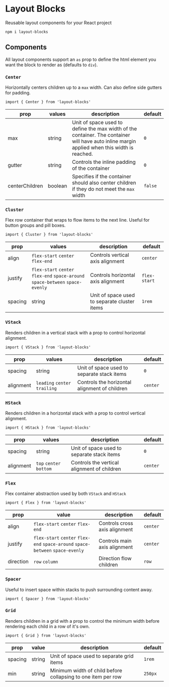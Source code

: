 # Layout Blocks

Reusable layout components for your React project

```
npm i layout-blocks
```

## Components

All layout components support an `as` prop to define the html element you want the block to render as (defaults to `div`).

### `Center`

Horizontally centers children up to a `max` width. Can also define side gutters for padding.

```
import { Center } from 'layout-blocks'
```

| prop           | values  | description                                                                                                                                 | default |
| -------------- | ------- | ------------------------------------------------------------------------------------------------------------------------------------------- | ------- |
| max            | string  | Unit of space used to define the max width of the container. The container will have auto inline margin applied when this width is reached. | `0`     |
| gutter         | string  | Controls the inline padding of the container                                                                                                | `0`     |
| centerChildren | boolean | Specifies if the container should also center children if they do not meet the `max` width                                                  | `false` |

### `Cluster`

Flex row container that wraps to flow items to the next line. Useful for button groups and pill boxes.

```
import { Cluster } from 'layout-blocks'
```

| prop    | values                                                                         | description                                  | default      |
| ------- | ------------------------------------------------------------------------------ | -------------------------------------------- | ------------ |
| align   | `flex-start` `center` `flex-end`                                               | Controls vertical axis alignment             | `center`     |
| justify | `flex-start` `center` `flex-end` `space-around` `space-between` `space-evenly` | Controls horizontal axis alignment           | `flex-start` |
| spacing | string                                                                         | Unit of space used to separate cluster items | `1rem`       |

### `VStack`

Renders children in a vertical stack with a prop to control horizontal alignment.

```
import { VStack } from 'layout-blocks'
```

| prop      | values                        | description                                   | default  |
| --------- | ----------------------------- | --------------------------------------------- | -------- |
| spacing   | string                        | Unit of space used to separate stack items    | `0`      |
| alignment | `leading` `center` `trailing` | Controls the horizontal alignment of children | `center` |

### `HStack`

Renders children in a horizontal stack with a prop to control vertical alignment.

```
import { HStack } from 'layout-blocks'
```

| prop      | values                  | description                                 | default  |
| --------- | ----------------------- | ------------------------------------------- | -------- |
| spacing   | string                  | Unit of space used to separate stack items  | `0`      |
| alignment | `top` `center` `bottom` | Controls the vertical alignment of children | `center` |

### `Flex`

Flex container abstraction used by both `VStack` and `HStack`

```
import { Flex } from 'layout-blocks'
```

| prop      | value                                                                          | description                   | default  |
| --------- | ------------------------------------------------------------------------------ | ----------------------------- | -------- |
| align     | `flex-start` `center` `flex-end`                                               | Controls cross axis alignment | `center` |
| justify   | `flex-start` `center` `flex-end` `space-around` `space-between` `space-evenly` | Controls main axis alignment  | `center` |
| direction | `row` `column`                                                                 | Direction flow children       | `row`    |

### `Spacer`

Useful to insert space within stacks to push surrounding content away.

```
import { Spacer } from 'layout-blocks'
```

### `Grid`

Renders children in a grid with a prop to control the minimum width before rendering each child in a row of it's own.

```
import { Grid } from 'layout-blocks'
```

| prop    | value  | description                                                  | default |
| ------- | ------ | ------------------------------------------------------------ | ------- |
| spacing | string | Unit of space used to separate grid items                    | `1rem`  |
| min     | string | Minimum width of child before collapsing to one item per row | `250px` |
